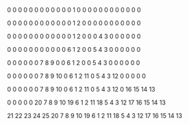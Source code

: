   0  0  0  0  0
  0  0  0  0  0
  0  0  1  0  0
  0  0  0  0  0
  0  0  0  0  0

  0  0  0  0  0
  0  0  0  0  0
  0  0  1  2  0
  0  0  0  0  0
  0  0  0  0  0

  0  0  0  0  0
  0  0  0  0  0
  0  0  1  2  0
  0  0  4  3  0
  0  0  0  0  0

  0  0  0  0  0
  0  0  0  0  0
  0  6  1  2  0
  0  5  4  3  0
  0  0  0  0  0

  0  0  0  0  0
  0  7  8  9  0
  0  6  1  2  0
  0  5  4  3  0
  0  0  0  0  0

  0  0  0  0  0
  0  7  8  9 10
  0  6  1  2 11
  0  5  4  3 12
  0  0  0  0  0

  0  0  0  0  0
  0  7  8  9 10
  0  6  1  2 11
  0  5  4  3 12
  0 16 15 14 13

  0  0  0  0  0
 20  7  8  9 10
 19  6  1  2 11
 18  5  4  3 12
 17 16 15 14 13

 21 22 23 24 25
 20  7  8  9 10
 19  6  1  2 11
 18  5  4  3 12
 17 16 15 14 13
